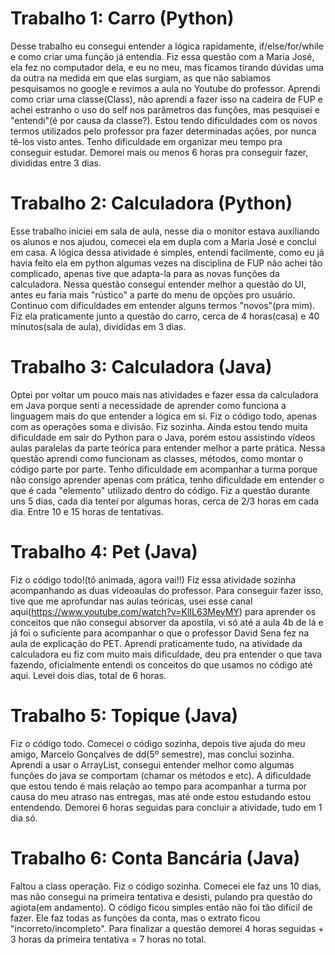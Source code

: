 
<h1>Trabalho 1: Carro (Python)</h1>

Desse trabalho eu consegui entender a lógica rapidamente, if/else/for/while e como criar uma função já entendia.
Fiz essa questão com a Maria José, ela fez no computador dela, e eu no meu, mas ficamos tirando dúvidas uma da outra na medida em que elas surgiam, as que não sabiamos pesquisamos no google e revimos a aula no Youtube do professor.
Aprendi como criar uma classe(Class), não aprendi a fazer isso na cadeira de FUP e achei estranho o uso do self nos parâmetros das funções, mas pesquisei e "entendi"(é por causa da classe?). 
Estou tendo dificuldades com os novos termos utilizados pelo professor pra fazer determinadas ações, por nunca tê-los visto antes. Tenho dificuldade em organizar meu tempo pra conseguir estudar.
Demorei mais ou menos 6 horas pra conseguir fazer, divididas entre 3 dias. 

<h1>Trabalho 2: Calculadora (Python)</h1>

Esse trabalho iniciei em sala de aula, nesse dia o monitor estava auxiliando os alunos e nos ajudou, comecei ela em dupla com a Maria José e conclui em casa. 
A lógica dessa atividade é simples, entendi facilmente, como eu já havia feito ela em python algumas vezes na disciplina de FUP não achei tão complicado, apenas tive que adapta-la para as novas funções da calculadora. 
Nessa questão consegui entender melhor a questão do UI, antes eu faria mais "rústico" a parte do menu de opções pro usuário.
Continuo com dificuldades em entender alguns termos "novos"(pra mim). 
Fiz ela praticamente junto a questão do carro, cerca de 4 horas(casa) e 40 minutos(sala de aula), divididas em 3 dias.

<h1>Trabalho 3: Calculadora (Java)</h1>

Optei por voltar um pouco mais nas atividades e fazer essa da calculadora em Java porque senti a necessidade de aprender como funciona a linguagem mais do que entender a lógica em si. Fiz o código todo, apenas com as operações soma e divisão. Fiz sozinha. Ainda estou tendo muita dificuldade em sair do Python para o Java, porém estou assistindo vídeos aulas paralelas da parte teórica para entender melhor a parte prática. Nessa questão aprendi como funcionam as classes, métodos, como montar o código parte por parte. Tenho dificuldade em acompanhar a turma porque não consigo aprender apenas com prática, tenho dificuldade em entender o que é cada "elemento" utilizado dentro do código. Fiz a questão durante uns 5 dias, cada dia tentei por algumas horas, cerca de 2/3 horas em cada dia. Entre 10 e 15 horas de tentativas. 

<h1>Trabalho 4: Pet (Java)</h1>

Fiz o código todo!(tô animada, agora vai!!) Fiz essa atividade sozinha acompanhando as duas videoaulas do professor. Para conseguir fazer isso, tive que me aprofundar nas aulas teóricas, usei esse canal aqui(https://www.youtube.com/watch?v=KlIL63MeyMY) para aprender os conceitos que não consegui absorver da apostila, vi só até a aula 4b de lá e já foi o suficiente para acompanhar o que o professor David Sena fez na aula de explicação do PET. Aprendi praticamente tudo, na atividade da calculadora eu fiz com muito mais dificuldade, deu pra entender o que tava fazendo, oficialmente entendi os conceitos do que usamos no código até aqui. Levei dois dias, total de 6 horas. 

<h1>Trabalho 5: Topique (Java)</h1>

Fiz o código todo. Comecei o código sozinha, depois tive ajuda do meu amigo, Marcelo Gonçalves de dd(5º semestre), mas conclui sozinha. Aprendi a usar o ArrayList, consegui entender melhor como algumas funções do java se comportam (chamar os métodos e etc). A dificuldade que estou tendo é mais relação ao tempo para acompanhar a turma por causa do meu atraso nas entregas, mas até onde estou estudando estou entendendo. Demorei 6 horas seguidas para concluir a atividade, tudo em 1 dia só.

<h1>Trabalho 6: Conta Bancária (Java)</h1>

Faltou a class operação. Fiz o código sozinha. Comecei ele faz uns 10 dias, mas não consegui na primeira tentativa e desisti, pulando pra questão do agiota(em andamento). O código ficou simples então não foi tão difícil de fazer. Ele faz todas as funções da conta, mas o extrato ficou "incorreto/incompleto". Para finalizar a questão demorei 4 horas seguidas + 3 horas da primeira tentativa = 7 horas no total.
